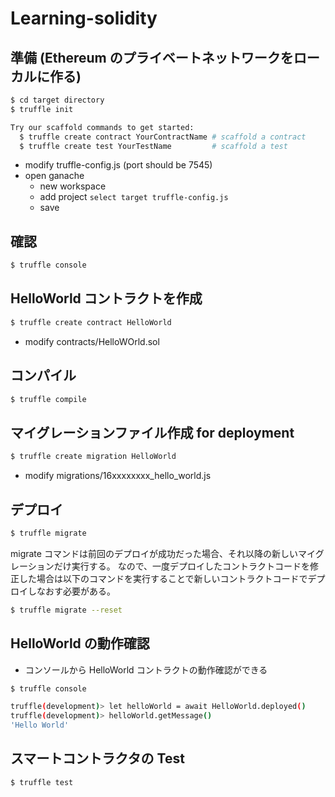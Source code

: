 # Learning-solidity

## 準備 (Ethereum のプライベートネットワークをローカルに作る)

```sh
$ cd target directory
$ truffle init
```

```sh
Try our scaffold commands to get started:
  $ truffle create contract YourContractName # scaffold a contract
  $ truffle create test YourTestName         # scaffold a test
```

- modify truffle-config.js (port should be 7545)
- open ganache
  - new workspace
  - add project `select target truffle-config.js`
  - save

## 確認

```sh
$ truffle console
```

## HelloWorld コントラクトを作成

```sh
$ truffle create contract HelloWorld
```

- modify contracts/HelloWOrld.sol

## コンパイル

```sh
$ truffle compile
```

## マイグレーションファイル作成 for deployment

```sh
$ truffle create migration HelloWorld
```

- modify migrations/16xxxxxxxx_hello_world.js

## デプロイ

```sh
$ truffle migrate
```

migrate コマンドは前回のデプロイが成功だった場合、それ以降の新しいマイグレーションだけ実行する。
なので、一度デプロイしたコントラクトコードを修正した場合は以下のコマンドを実行することで新しいコントラクトコードでデプロイしなおす必要がある。

```sh
$ truffle migrate --reset
```

## HelloWorld の動作確認

- コンソールから HelloWorld コントラクトの動作確認ができる

```sh
$ truffle console
```

```sh
truffle(development)> let helloWorld = await HelloWorld.deployed()
truffle(development)> helloWorld.getMessage()
'Hello World'
```

## スマートコントラクタの Test

```sh
$ truffle test
```
